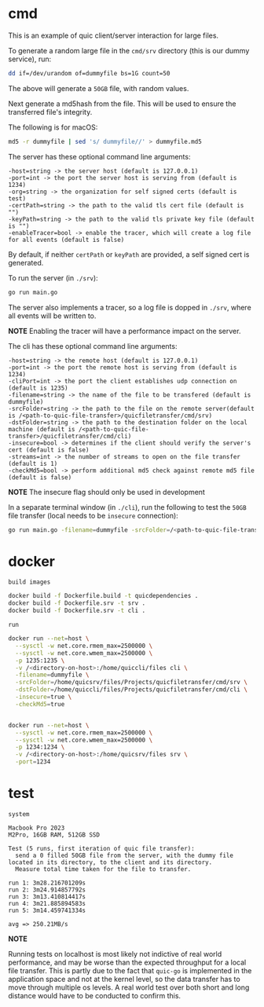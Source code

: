 # cmd

This is an example of quic client/server interaction for large files. 

To generate a random large file in the `cmd/srv` directory (this is our dummy service), run:
```bash
dd if=/dev/urandom of=dummyfile bs=1G count=50
```

The above will generate a `50GB` file, with random values.

Next generate a md5hash from the file. This will be used to ensure the transferred file's integrity.

The following is for macOS:
```bash
md5 -r dummyfile | sed 's/ dummyfile//' > dummyfile.md5
```

The server has these optional command line arguments:
```
-host=string -> the server host (default is 127.0.0.1)
-port=int -> the port the server host is serving from (default is 1234)
-org=string -> the organization for self signed certs (default is test)
-certPath=string -> the path to the valid tls cert file (default is "")
-keyPath=string -> the path to the valid tls private key file (default is "")
-enableTracer=bool -> enable the tracer, which will create a log file for all events (default is false)
```

By default, if neither `certPath` or `keyPath` are provided, a self signed cert is generated.

To run the server (in `./srv`):
```bash
go run main.go
```

The server also implements a tracer, so a log file is dopped in `./srv`, where all events will be written to.

**NOTE** Enabling the tracer will have a performance impact on the server.

The cli has these optional command line arguments:
```
-host=string -> the remote host (default is 127.0.0.1)
-port=int -> the port the remote host is serving from (default is 1234)
-cliPort=int -> the port the client establishes udp connection on (default is 1235)
-filename=string -> the name of the file to be transfered (default is dummyfile)
-srcFolder=string -> the path to the file on the remote server(default is /<path-to-quic-file-transfer>/quicfiletransfer/cmd/srv)
-dstFolder=string -> the path to the destination folder on the local machine (default is /<path-to-quic-file-transfer>/quicfiletransfer/cmd/cli)
-insecure=bool -> determines if the client should verify the server's cert (default is false)
-streams=int -> the number of streams to open on the file transfer (default is 1)
-checkMd5=bool -> perform additional md5 check against remote md5 file (default is false)
```

**NOTE** The insecure flag should only be used in development

In a separate terminal window (in `./cli`), run the following to test the `50GB` file transfer (local needs to be `insecure` connection):
```bash
go run main.go -filename=dummyfile -srcFolder=/<path-to-quic-file-transfer>/quicfiletransfer/cmd/srv -dstFolder=/<path-to-quic-file-transfer>/quicfiletransfer/cmd/cli -insecure=true -checkMd5=true
```


# docker

`build images`
```bash
docker build -f Dockerfile.build -t quicdependencies .
docker build -f Dockerfile.srv -t srv .
docker build -f Dockerfile.srv -t cli .
```

`run`
```bash
docker run --net=host \
  --sysctl -w net.core.rmem_max=2500000 \
  --sysctl -w net.core.wmem_max=2500000 \
  -p 1235:1235 \
  -v /<directory-on-host>:/home/quiccli/files cli \
  -filename=dummyfile \
  -srcFolder=/home/quicsrv/files/Projects/quicfiletransfer/cmd/srv \
  -dstFolder=/home/quiccli/files/Projects/quicfiletransfer/cmd/cli \
  -insecure=true \
  -checkMd5=true


docker run --net=host \
  --sysctl -w net.core.rmem_max=2500000 \
  --sysctl -w net.core.wmem_max=2500000 \
  -p 1234:1234 \
  -v /<directory-on-host>:/home/quicsrv/files srv \
  -port=1234
```

# test

`system`
```
Macbook Pro 2023
M2Pro, 16GB RAM, 512GB SSD
```

```
Test (5 runs, first iteration of quic file transfer):
  send a 0 filled 50GB file from the server, with the dummy file located in its directory, to the client and its directory.
  Measure total time taken for the file to transfer.

run 1: 3m28.216701209s
run 2: 3m24.914857792s
run 3: 3m13.410814417s
run 4: 3m21.885894583s
run 5: 3m14.459741334s

avg => 250.21MB/s
```


**NOTE**

Running tests on localhost is most likely not indictive of real world performance, and may be worse than the expected throughput for a local file transfer. This is partly due to the fact that `quic-go` is implemented in the application space and not at the kernel level, so the data transfer has to move through multiple os levels. A real world test over both short and long distance would have to be conducted to confirm this.